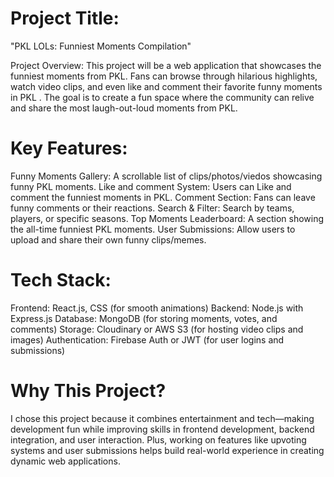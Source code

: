 # Project Title:
"PKL LOLs: Funniest Moments Compilation"

Project Overview:
This project will be a web application that  showcases the funniest moments from PKL. Fans can browse through hilarious highlights, watch video clips, and even like and comment their favorite funny  moments in PKL . The goal is to create a fun space where the community can relive and share the most laugh-out-loud moments from PKL.


# Key Features:
 Funny Moments Gallery: A scrollable list of clips/photos/viedos  showcasing funny PKL moments.
Like and comment System: Users can Like and comment the funniest moments in PKL.
 Comment Section: Fans can leave funny comments or their reactions.
 Search & Filter: Search by teams, players, or specific seasons.
 Top Moments Leaderboard: A section showing the all-time funniest PKL moments.
 User Submissions: Allow users to upload and share their own funny clips/memes.

# Tech Stack:
Frontend: React.js, CSS (for smooth animations)
Backend: Node.js with Express.js
Database: MongoDB (for storing moments, votes, and comments)
Storage: Cloudinary or AWS S3 (for hosting video clips and images)
Authentication: Firebase Auth or JWT (for user logins and submissions)

# Why This Project?
I chose this project because it combines entertainment and tech—making development fun while improving skills in frontend development, backend integration, and user interaction. Plus, working on features like upvoting systems and user submissions helps build real-world experience in creating dynamic web applications.
